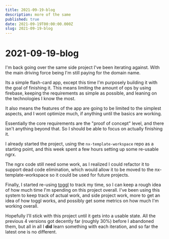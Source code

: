 ```yaml
---
title: 2021-09-19-blog
description: more of the same
published: true
date: 2021-09-19T00:00:00.000Z
slug: 2021-09-19-blog
---
```


# 2021-09-19-blog

I'm back going over the same side project I've been iterating against. With the
main driving force being I'm still paying for the domain name.

Its a simple flash-card app, except this time I'm purposely building it with the
goal of finishing it. This means limiting the amount of ops by using firebase,
keeping the requirements as simple as possible, and leaning on the technologies
I know the most.

It also means the features of the app are going to be limited to the simplest
aspects, and I wont optimize much, if anything until the basics are working.

Essentially the core requirements are the "proof of concept" level, and there
isn't anything beyond that. So I should be able to focus on actually finishing it.

I already started the project, using the `nx-template-workspace` repo as a
starting point, and this week spent a few hours setting up some re-usable ngrx.

The ngrx code still need some work, as I realized I could refactor it to
support dead code elimination, which would allow it to be moved to the
nx-template-workspace so it could be used for future projects.

Finally, I started re-using [toggl](https://toggl.com/) to track my time, so
I can keep a rough idea of how much time I'm spending on this project overall.
I've been using this system to keep track of actual work, and side project work,
more to get an idea of how toggl works, and possibly get some metrics on how
much I'm working overall.

Hopefully I'll stick with this project until it gets into a usable state. All
the previous 4 versions got decently far (roughly 30%) before I abandoned them,
but all in all I **did** learn something with each iteration, and so far the
latest one is no different.

